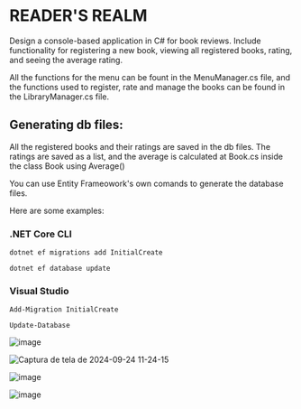 <h1>READER'S REALM</h1>
<p>Design a console-based application in C# for book reviews.
Include functionality for registering a new book, viewing all
registered books, rating, and seeing the average rating.</p>
<p>All the functions for the menu can be fount in the MenuManager.cs file,
and the functions used to register, rate and manage the books can be found
in the LibraryManager.cs file.</p>

<h2>Generating db files:</h2>
<p>
  All the registered books and their ratings are saved in the db files.
  The ratings are saved as a list, and the average is 
  calculated at Book.cs inside the class Book using Average()
</p>
<p>You can use Entity Frameowork's own comands to generate the database files.</p>
<p>Here are some examples:</p>

<h3>.NET Core CLI</h3>

```
dotnet ef migrations add InitialCreate
```

```
dotnet ef database update
```

<h3>Visual Studio</h3>

```
Add-Migration InitialCreate
```

```
Update-Database
```
![image](https://github.com/user-attachments/assets/57fb641f-dc45-4770-8aa5-ed85284c11e5)

![Captura de tela de 2024-09-24 11-24-15](https://github.com/user-attachments/assets/76c80cc5-c575-489b-832d-336ed88edb89)

![image](https://github.com/user-attachments/assets/f5001e4a-087c-48b7-a513-98d90334cc9b)

![image](https://github.com/user-attachments/assets/a9f44aa0-229d-41e6-a876-4aa9ab08ff28)

